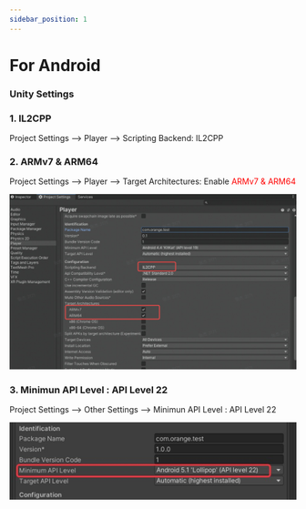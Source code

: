 ```yaml
---
sidebar_position: 1
---
```


# For Android
### Unity Settings
### 1. IL2CPP
Project Settings --> Player --> Scripting Backend: IL2CPP
### 2. ARMv7 & ARM64   
Project Settings --> Player --> Target Architectures: Enable <font color="#ff0000">ARMv7 & ARM64</font>

![](/img/tkg/sdk-config/projectsettings/android/androidarm64.jpeg)

### 3. Minimun API Level : API Level 22   
Project Settings --> Other Settings --> Minimun API Level : API Level 22   

![](/img/tkg/sdk-config/projectsettings/android/androidapi.png)
